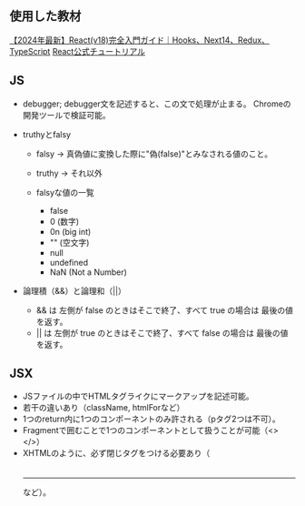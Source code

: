 ## 使用した教材
[【2024年最新】React(v18)完全入門ガイド｜Hooks、Next14、Redux、TypeScript](https://www.udemy.com/course/react-complete-guide/)
[React公式チュートリアル](https://ja.react.dev/learn)

## JS
- debugger;
debugger文を記述すると、この文で処理が止まる。
Chromeの開発ツールで検証可能。

- truthyとfalsy
  - falsy → 真偽値に変換した際に"偽(false)"とみなされる値のこと。
  - truthy → それ以外
 
  - falsyな値の一覧
    - false
    - 0 (数字)
    - 0n (big int)
    - "" (空文字)
    - null
    - undefined
    - NaN (Not a Number)

- 論理積（&&）と論理和（||）
  - && は 左側が false のときはそこで終了、すべて true の場合は 最後の値 を返す。
  - || は 左側が true のときはそこで終了、すべて false の場合は 最後の値 を返す。

## JSX
- JSファイルの中でHTMLタグライクにマークアップを記述可能。
- 若干の違いあり（className, htmlForなど）
- 1つのreturn内に1つのコンポーネントのみ許される（pタグ2つは不可）。
- Fragmentで囲むことで1つのコンポーネントとして扱うことが可能（<></>）
- XHTMLのように、必ず閉じタグをつける必要あり（<br />　<hr />など）。
